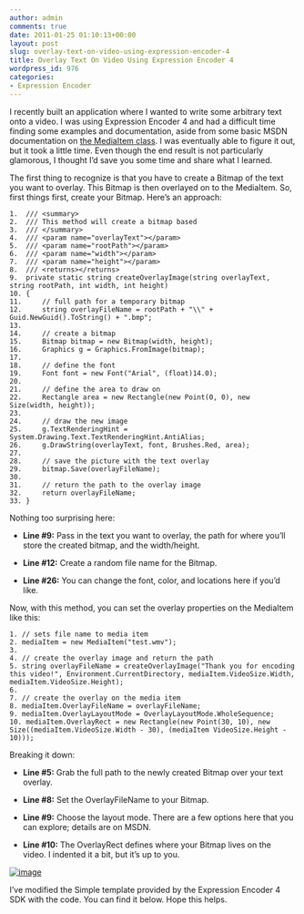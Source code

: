 ```yaml
---
author: admin
comments: true
date: 2011-01-25 01:10:13+00:00
layout: post
slug: overlay-text-on-video-using-expression-encoder-4
title: Overlay Text On Video Using Expression Encoder 4
wordpress_id: 976
categories:
- Expression Encoder
---
```


I recently built an application where I wanted to write some arbitrary text onto a video. I was using Expression Encoder 4 and had a difficult time finding some examples and documentation, aside from some basic MSDN documentation on [the MediaItem class](http://msdn.microsoft.com/en-us/library/ff396880(v=Expression.30).aspx). I was eventually able to figure it out, but it took a little time. Even though the end result is not particularly glamorous, I thought I’d save you some time and share what I learned.

The first thing to recognize is that you have to create a Bitmap of the text you want to overlay. This Bitmap is then overlayed on to the MediaItem. So, first things first, create your Bitmap. Here’s an approach:

    1.  /// <summary>
    2.  /// This method will create a bitmap based 
    3.  /// </summary>
    4.  /// <param name="overlayText"></param>
    5.  /// <param name="rootPath"></param>
    6.  /// <param name="width"></param>
    7.  /// <param name="height"></param>
    8.  /// <returns></returns>
    9.  private static string createOverlayImage(string overlayText, string rootPath, int width, int height)
    10. {
    11.     // full path for a temporary bitmap
    12.     string overlayFileName = rootPath + "\\" + Guid.NewGuid().ToString() + ".bmp";
    13.   
    14.     // create a bitmap
    15.     Bitmap bitmap = new Bitmap(width, height);
    16.     Graphics g = Graphics.FromImage(bitmap);
    17.   
    18.     // define the font
    19.     Font font = new Font("Arial", (float)14.0);
    20.   
    21.     // define the area to draw on
    22.     Rectangle area = new Rectangle(new Point(0, 0), new Size(width, height));
    23.   
    24.     // draw the new image
    25.     g.TextRenderingHint = System.Drawing.Text.TextRenderingHint.AntiAlias;
    26.     g.DrawString(overlayText, font, Brushes.Red, area);
    27.   
    28.     // save the picture with the text overlay
    29.     bitmap.Save(overlayFileName);
    30.   
    31.     // return the path to the overlay image
    32.     return overlayFileName;
    33. }

Nothing too surprising here:
  
  * **Line #9:** Pass in the text you want to overlay, the path for where you’ll store the created bitmap, and the width/height. 
   
  * **Line #12:** Create a random file name for the Bitmap. 
   
  * **Line #26:** You can change the font, color, and locations here if you’d like. 

Now, with this method, you can set the overlay properties on the MediaItem like this:

    1. // sets file name to media item
    2. mediaItem = new MediaItem("test.wmv");
    3.   
    4. // create the overlay image and return the path
    5. string overlayFileName = createOverlayImage("Thank you for encoding this video!", Environment.CurrentDirectory, mediaItem.VideoSize.Width, mediaItem.VideoSize.Height);
    6.                 
    7. // create the overlay on the media item
    8. mediaItem.OverlayFileName = overlayFileName;
    9. mediaItem.OverlayLayoutMode = OverlayLayoutMode.WholeSequence;
    10. mediaItem.OverlayRect = new Rectangle(new Point(30, 10), new Size((mediaItem.VideoSize.Width - 30), (mediaItem VideoSize.Height - 10)));

Breaking it down:

  * **Line #5:** Grab the full path to the newly created Bitmap over your text overlay. 
   
  * **Line #8:** Set the OverlayFileName to your Bitmap. 
   
  * **Line #9:** Choose the layout mode. There are a few options here that you can explore; details are on MSDN. 
   
  * **Line #10:** The OverlayRect defines where your Bitmap lives on the video. I indented it a bit, but it’s up to you.

[![image](http://images.wadewegner.com/wordpress/2011/01/image_thumb1.png)](http://images.wadewegner.com/wordpress/2011/01/image1.png)

I’ve modified the Simple template provided by the Expression Encoder 4 SDK with the code. You can find it below. Hope this helps.